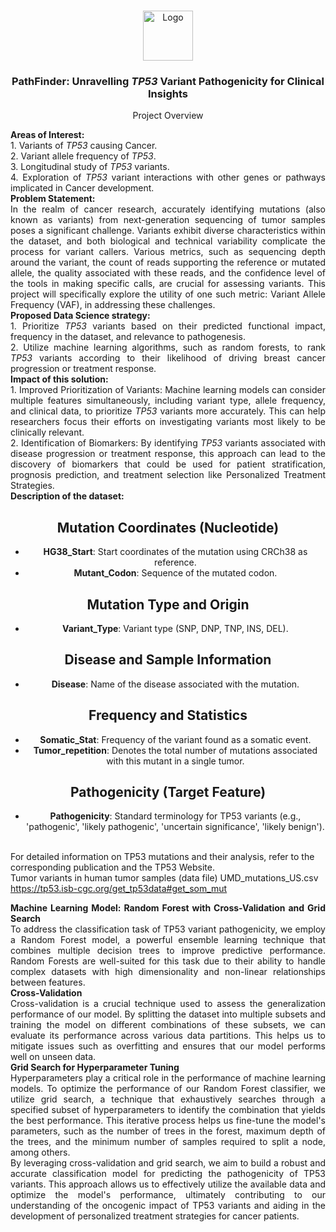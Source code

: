 <a name="readme-top"></a>
<!-- PROJECT SHIELDS -->
<br />
<div align="center">
  <a href="https://github.com/allyvaz/Capstone-project">
    <img src="https://microbenotes.com/wp-content/uploads/2023/05/Alleles.jpg" alt="Logo" width="80" height="80">
  </a>

<h3 align="center">PathFinder: Unravelling <i>TP53</i> Variant Pathogenicity for Clinical Insights</h3>

  <p align="center">
    Project Overview
  </p>
  <p align ="justify">
    <b>Areas of Interest:</b> 
    <br/>1. Variants of <i>TP53</i> causing Cancer.
    <br/>2. Variant allele frequency of <i>TP53</i>.
    <br/>3. Longitudinal study of <i>TP53</i> variants.
    <br/>4. Exploration of <i>TP53</i> variant interactions with other genes or pathways implicated in Cancer development.
    <br/><b>Problem Statement: </b>
    <br/>In the realm of cancer research, accurately identifying mutations (also known as variants) from next-generation sequencing of tumor samples poses a significant challenge. Variants exhibit diverse characteristics within the dataset, and both biological and technical variability complicate the process for variant callers. Various metrics, such as sequencing depth around the variant, the count of reads supporting the reference or mutated allele, the quality associated with these reads, and the confidence level of the tools in making specific calls, are crucial for assessing variants. This project will specifically explore the utility of one such metric: Variant Allele Frequency (VAF), in addressing these challenges.
    <br/><b>Proposed Data Science strategy:</b>
    <br/> 1. Prioritize <i>TP53</i> variants based on their predicted functional impact, frequency in the dataset, and relevance to pathogenesis.
    <br/>2. Utilize machine learning algorithms, such as random forests, to rank  <i>TP53</i> variants according to their likelihood of driving breast cancer progression or treatment response. 
    <br/><b>Impact of this solution:</b>
    <br/>1. Improved Prioritization of Variants: Machine learning models can consider multiple features simultaneously, including variant type, allele frequency, and clinical data, to prioritize <i>TP53</i> variants more accurately. This can help researchers focus their efforts on investigating variants most likely to be clinically relevant.
    <br/>2. Identification of Biomarkers: By identifying <i>TP53</i> variants associated with disease progression or treatment response, this approach can lead to the discovery of biomarkers that could be used for patient stratification, prognosis prediction, and treatment selection like Personalized Treatment Strategies.
    <br/><b>Description of the dataset:</b>
    <br/>

## Mutation Coordinates (Nucleotide)

- **HG38_Start**: Start coordinates of the mutation using CRCh38 as reference.
- **Mutant_Codon**: Sequence of the mutated codon.

## Mutation Type and Origin

- **Variant_Type**: Variant type (SNP, DNP, TNP, INS, DEL).

## Disease and Sample Information

- **Disease**: Name of the disease associated with the mutation.
  
## Frequency and Statistics

- **Somatic_Stat**: Frequency of the variant found as a somatic event.
- **Tumor_repetition**: Denotes the total number of mutations associated with this mutant in a single tumor.

## Pathogenicity (Target Feature)

- **Pathogenicity**: Standard terminology for TP53 variants (e.g., 'pathogenic', 'likely pathogenic', 'uncertain significance', 'likely benign').
  </p>

<p align="left">
</br>
For detailed information on TP53 mutations and their analysis, refer to the corresponding publication and the TP53 Website.
<br/>Tumor variants in human tumor samples (data file) UMD_mutations_US.csv
</br><u>https://tp53.isb-cgc.org/get_tp53data#get_som_mut</u>
</p>

   
<p align='justify'>
  <b>Machine Learning Model: Random Forest with Cross-Validation and Grid Search</b>
</br>To address the classification task of TP53 variant pathogenicity, we employ a Random Forest model, a powerful ensemble learning technique that combines multiple decision trees to improve predictive performance. Random Forests are well-suited for this task due to their ability to handle complex datasets with high dimensionality and non-linear relationships between features.
</br><b>Cross-Validation</b>
</br>Cross-validation is a crucial technique used to assess the generalization performance of our model. By splitting the dataset into multiple subsets and training the model on different combinations of these subsets, we can evaluate its performance across various data partitions. This helps us to mitigate issues such as overfitting and ensures that our model performs well on unseen data.
</br><b>Grid Search for Hyperparameter Tuning</b>
</br>Hyperparameters play a critical role in the performance of machine learning models. To optimize the performance of our Random Forest classifier, we utilize grid search, a technique that exhaustively searches through a specified subset of hyperparameters to identify the combination that yields the best performance. This iterative process helps us fine-tune the model's parameters, such as the number of trees in the forest, maximum depth of the trees, and the minimum number of samples required to split a node, among others.
</br>By leveraging cross-validation and grid search, we aim to build a robust and accurate classification model for predicting the pathogenicity of TP53 variants. This approach allows us to effectively utilize the available data and optimize the model's performance, ultimately contributing to our understanding of the oncogenic impact of TP53 variants and aiding in the development of personalized treatment strategies for cancer patients.

</p>
